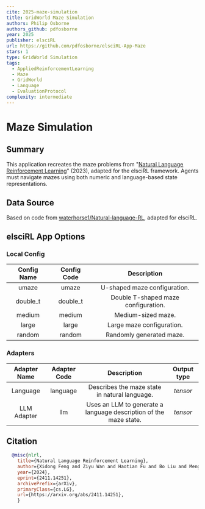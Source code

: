```yaml
---
cite: 2025-maze-simulation
title: GridWorld Maze Simulation
authors: Philip Osborne
authors_github: pdfosborne
year: 2025
publisher: elsciRL
url: https://github.com/pdfosborne/elsciRL-App-Maze
stars: 1
type: GridWorld Simulation
tags:
  - AppliedReinforcementLearning
  - Maze
  - GridWorld
  - Language
  - EvaluationProtocol
complexity: intermediate
---
```


# Maze Simulation

## Summary
This application recreates the maze problems from "[Natural Language Reinforcement Learning](https://arxiv.org/abs/2402.07157)" (2023), adapted for the elsciRL framework. Agents must navigate mazes using both numeric and language-based state representations.

## Data Source
Based on code from [waterhorse1/Natural-language-RL](https://github.com/waterhorse1/Natural-language-RL), adapted for elsciRL.

## elsciRL App Options

### Local Config

| Config Name | Config Code | Description                                                                 |
|:-----------:|:-----------:|:--------------------------------------------------------------------------:|
| umaze       | umaze      | U-shaped maze configuration.                                                |
| double_t    | double_t   | Double T-shaped maze configuration.                                         |
| medium      | medium     | Medium-sized maze.                                                          |
| large       | large      | Large maze configuration.                                                   |
| random      | random     | Randomly generated maze.                                                    |

### Adapters

| Adapter Name      | Adapter Code | Description                                                                 | Output type |
|:-----------------:|:------------:|:---------------------------------------------------------------------------:|:-----------:|
| Language          | language     | Describes the maze state in natural language.                               | $tensor$    |
| LLM Adapter       | llm          | Uses an LLM to generate a language description of the maze state.           | $tensor$    |

## Citation

```bibtex
  @misc{nlrl,
    title={Natural Language Reinforcement Learning},
    author={Xidong Feng and Ziyu Wan and Haotian Fu and Bo Liu and Mengyue Yang and Girish A. Koushik and Zhiyuan Hu and Ying Wen and Jun Wang},
    year={2024},
    eprint={2411.14251},
    archivePrefix={arXiv},
    primaryClass={cs.LG},
    url={https://arxiv.org/abs/2411.14251},
    }
```